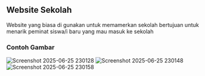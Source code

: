 ## Website Sekolah 

<p> Website yang biasa di gunakan untuk memamerkan sekolah bertujuan untuk menarik peminat siswa/i baru yang mau masuk ke sekolah </p>

### Contoh Gambar 
![Screenshot 2025-06-25 230128](https://github.com/user-attachments/assets/e0a860a5-411a-4f81-8650-b58ba0501597)
![Screenshot 2025-06-25 230148](https://github.com/user-attachments/assets/eae9eeea-bf03-45c3-af6a-4deb6aabf892)
![Screenshot 2025-06-25 230158](https://github.com/user-attachments/assets/0a40fc8b-481a-47e1-88ea-d624b0f4021b)



